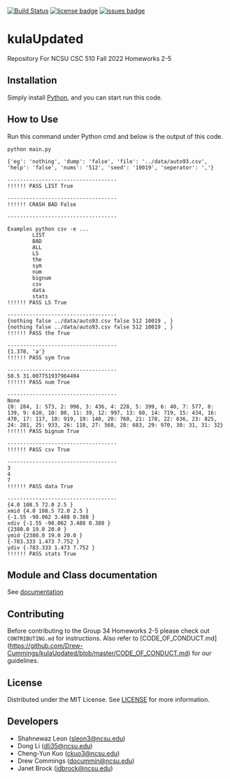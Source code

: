 [![Build Status](https://github.com/Drew-Cummings/kulaUpdated/workflows/build/badge.svg)](https://github.com/Drew-Cummings/kulaUpdated/actions)
[![license badge](https://img.shields.io/github/license/Drew-Cummings/kulaUpdated)](https://github.com/Drew-Cummings/kulaUpdated/blob/master/LICENSE)
[![issues badge](https://img.shields.io/github/issues/Drew-Cummings/kulaUpdated)](https://github.com/Drew-Cummings/kulaUpdated/issues)

# kulaUpdated
Repository For NCSU CSC 510 Fall 2022 Homeworks 2-5

## Installation
Simply install [Python](https://www.python.org/), and you can start run this code.

## How to Use
Run this command under Python cmd and below is the output of this code.
```console
python main.py
```
```console
{'eg': 'nothing', 'dump': 'false', 'file': '../data/auto93.csv', 'help': 'false', 'nums': '512', 'seed': '10019', 'seperator': ','}

-----------------------------------
!!!!!! PASS LIST True

-----------------------------------
!!!!!! CRASH BAD False

-----------------------------------

Examples python csv -e ...
        LIST
        BAD
        ALL
        LS
        the
        sym
        num
        bignum
        csv
        data
        stats
!!!!!! PASS LS True

-----------------------------------
{nothing false ../data/auto93.csv false 512 10019 , }
{nothing false ../data/auto93.csv false 512 10019 , }
!!!!!! PASS the True

-----------------------------------
{1.378, 'a'}
!!!!!! PASS sym True

-----------------------------------
50.5 31.007751937984494
!!!!!! PASS num True

-----------------------------------
None
{0: 284, 1: 573, 2: 996, 3: 436, 4: 228, 5: 399, 6: 40, 7: 577, 8: 139, 9: 610, 10: 80, 11: 39, 12: 997, 13: 60, 14: 719, 15: 434, 16: 470, 17: 117, 18: 919, 19: 140, 20: 760, 21: 178, 22: 636, 23: 825, 24: 281, 25: 933, 26: 118, 27: 568, 28: 683, 29: 970, 30: 31, 31: 32}
!!!!!! PASS bignum True

-----------------------------------
!!!!!! PASS csv True

-----------------------------------
3
4
7
!!!!!! PASS data True

-----------------------------------
{4.0 108.5 72.0 2.5 }
xmid {4.0 108.5 72.0 2.5 }
{-1.55 -98.062 3.488 0.388 }
xdiv {-1.55 -98.062 3.488 0.388 }
{2380.0 19.0 20.0 }
ymid {2380.0 19.0 20.0 }
{-783.333 1.473 7.752 }
ydiv {-783.333 1.473 7.752 }
!!!!!! PASS stats True
```
## Module and Class documentation
See [documentation](https://drew-cummings.github.io/kulaUpdated/Types.html)

## Contributing
Before contributing to the Group 34 Homeworks 2-5 please check out `CONTRIBUTING.md` for instructions. Also refer to [CODE_OF_CONDUCT.md]
(https://github.com/Drew-Cummings/kulaUpdated/blob/master/CODE_OF_CONDUCT.md) for our guidelines.

## License
Distributed under the MIT License. See [LICENSE](https://github.com/Drew-Cummings/kulaUpdated/blob/master/LICENSE) for more information.

## Developers

* Shahnewaz Leon (sleon3@ncsu.edu)
* Dong Li (dli35@ncsu.edu)
* Cheng-Yun Kuo (ckuo3@ncsu.edu)
* Drew Commings (docummin@ncsu.edu)
* Janet Brock (jdbrock@ncsu.edu)
